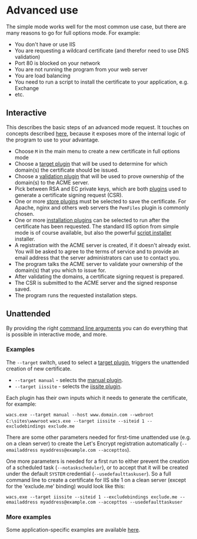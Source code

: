 ﻿---
sidebar: manual
---

# Advanced use
The simple mode works well for the most common use case, but there are many 
reasons to go for full options mode. For example:
- You don't have or use IIS
- You are requesting a wildcard certificate (and therefor need to use DNS validation)
- Port 80 is blocked on your network
- You are not running the program from your web server
- You are load balancing
- You need to run a script to install the certificate to your application, e.g. Exchange
- etc.

## Interactive
This describes the basic steps of an advanced mode request. It touches on concepts 
described [here](/win-acme/reference/plugins/), because it exposes more of the internal 
logic of the program to use to your advantage.

- Choose `M` in the main menu to create a new certificate in full options mode
- Choose a [target plugin](/win-acme/reference/plugins/target/) that will be used 
  to determine for which domain(s) the certificate should be issued.
- Choose a [validation plugin](/win-acme/reference/plugins/validation/) that will 
  be used to prove ownership of the domain(s) to the ACME server.
- Pick between RSA and EC private keys, which are both [plugins](/win-acme/reference/plugins/csr/) 
  used to generate a certificate signing request (CSR).
- One or more [store plugins](/win-acme/reference/plugins/store/) must be selected to save
  the certificate. For Apache, nginx and others web servers the `PemFiles` plugin is commonly chosen.
- One or more [installation plugins](/win-acme/reference/plugins/installation/) can be selected 
  to run after the certificate has been requested. The standard IIS option from simple mode 
  is of course available, but also the powerful [script installer](/win-acme/reference/plugins/installation/script) 
  installer.
- A registration with the ACME server is created, if it doesn't already exist. You will be 
  asked to agree to the terms of service and to provide an email address that the server 
  administrators can use to contact you.
- The program talks the ACME server to validate your ownership of the domain(s) that 
  you which to issue for.
- After validating the domains, a certificate signing request is prepared.
- The CSR is submitted to the ACME server and the signed response saved.
- The program runs the requested installation steps.

## Unattended
By providing the right [command line arguments](/win-acme/reference/cli) you can do 
everything that is possible in interactive mode, and more.

### Examples
The `--target` switch, used to select a [target plugin](/win-acme/reference/plugins/target/), 
triggers the unattended creation of new certificate.

- `--target manual` - selects the [manual plugin](/win-acme/reference/plugins/target/manual).
- `--target iissite` - selects the [iissite plugin](/win-acme/reference/plugins/target/iissite).

Each plugin has their own inputs which it needs to generate the certificate, for example:

```wacs.exe --target manual --host www.domain.com --webroot C:\sites\wwwroot```
```wacs.exe --target iissite --siteid 1 --excludebindings exclude.me```

There are some other parameters needed for first-time unattended use (e.g. on a clean server) 
to create the Let's Encrypt registration automatically (```--emailaddress myaddress@example.com --accepttos```).

One more parameters is needed for a first run to either prevent the creation of a scheduled 
task (`--notaskscheduler`), or to accept that it will be created under the default `SYSTEM` 
credential (`--usedefaulttaskuser`). So a full command line to create a certificate for IIS 
site 1 on a clean server (except for the 'exclude.me' binding) would look like this:

```wacs.exe --target iissite --siteid 1 --excludebindings exclude.me --emailaddress myaddress@example.com --accepttos --usedefaulttaskuser```

### More examples
Some application-specific examples are available [here](/win-acme/manual/advanced-use/examples).